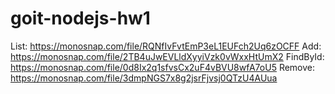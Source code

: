 # goit-nodejs-hw1

List: https://monosnap.com/file/RQNfIvFvtEmP3eL1EUFch2Uq6zOCFF
Add: https://monosnap.com/file/2TB4uJwEVLldXyyiVzk0vWxxHtUmX2
FindById: https://monosnap.com/file/0d8Ix2q1sfvsCx2uF4vBVU8wfA7oU5
Remove: https://monosnap.com/file/3dmpNGS7x8g2jsrFjvsj0QTzU4AUua
